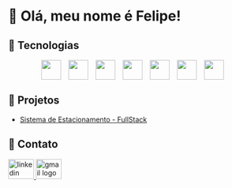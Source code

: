 <h1>👋 Olá, meu nome é <strong>Felipe</strong>!</h1>

<h2>🚀 Tecnologias</h2>
<div style="display: flex; flex-wrap: wrap; justify-content: center; gap: 15px;">
  <img src="https://skillicons.dev/icons?i=html" height="40" />
  <img src="https://skillicons.dev/icons?i=css" height="40"  />
  <img src="https://skillicons.dev/icons?i=javascript" height="40" />
  <img src="https://skillicons.dev/icons?i=react" height="40"  />
  <img src="https://skillicons.dev/icons?i=dotnet" height="40"/>
  <img src="https://skillicons.dev/icons?i=unity" height="40"/>
  <img src="https://skillicons.dev/icons?i=git"  height="40"/>
</div>

<h2>📌 Projetos</h2>
<div>
  <ul>
    <li><a href="https://github.com/FelipeCostaq/car-parking-app" target="_blank">Sistema de Estacionamento - FullStack</a></li>
  </ul>
</div>

<h2>📩 Contato</h2>
<div>
  <a href="https://www.linkedin.com/in/felipecostasiq" target="_blank">
    <img src="https://raw.githubusercontent.com/maurodesouza/profile-readme-generator/master/src/assets/icons/social/linkedin/default.svg" width="52" height="40" alt="linkedin logo" />
  </a>
  <a href="mailto:felipecostasiqu@gmail.com" target="_blank">
    <img src="https://raw.githubusercontent.com/maurodesouza/profile-readme-generator/master/src/assets/icons/social/gmail/default.svg" width="52" height="40" alt="gmail logo" />
  </a>
</div>





